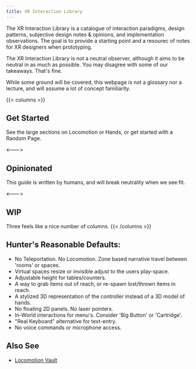 ```yaml
---
title: XR Interaction Library
---
```


The XR Interaction Library is a catalogue of interaction paradigms, design patterns, subjective design notes & opinions, and implementation observations. The goal is to provide a starting point and a resourec of notes for XR designers when prototyping.

The XR Interaction Library is not a neutral observer, although it aims to be neutral in as much as possible. You may disagree with some of our takeaways. That's fine.

While some ground will be covered, this webpage is not a glossary nor a lecture, and will assume a lot of concept familiarity. 

{{< columns >}} <!-- begin columns block -->
## Get Started
See the large sections on Locomotion or Hands, or get started with a Random Page.

<---> <!-- magic separator, between columns -->

## Opinionated
This guide is written by humans, and will break neutrality when we see fit. 

<---> <!-- magic separator, between columns -->

## WIP
Three feels like a nice number of columns.
{{< /columns >}}



## Hunter's Reasonable Defaults:
- No Teleportation. No Locomotion. Zone based narrative travel between 'rooms' or spaces.
- Virtual spaces resize or invisible adjust to the users play-space.
- Adjustable height for tables/counters.
- A way to grab items out of reach, or re-spawn lost/thrown items in reach.
- A stylized 3D representation of the controller instead of a 3D model of hands.
- No floating 2D panels. No laser pointers.
- In-World interactions for menu's. Consider 'Big Button' or 'Cartridge'.
- "Real Keyboard" alternative for text-entry.
- No voice commands or microphone access.

## Also See
- [Locomotion Vault](https://locomotionvault.github.io/)